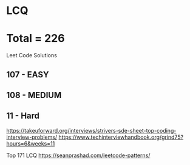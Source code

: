 # LCQ 
# Total = 226
Leet Code Solutions 
## 107 - EASY
## 108 - MEDIUM
## 11 - Hard

https://takeuforward.org/interviews/strivers-sde-sheet-top-coding-interview-problems/
https://www.techinterviewhandbook.org/grind75?hours=6&weeks=11

Top 171 LCQ https://seanprashad.com/leetcode-patterns/
